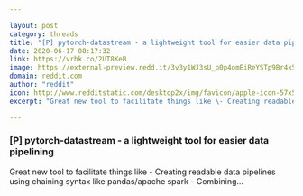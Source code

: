 ```yaml
---

layout: post
category: threads
title: "[P] pytorch-datastream - a lightweight tool for easier data pipelining"
date: 2020-06-17 08:17:32
link: https://vrhk.co/2UT8KeB
image: https://external-preview.redd.it/3v3y1WJ3sU_p0p4omEiReYSTp9Br4k50XTIQrzdVqIQ.jpg?width=400&height=209.42408377&auto=webp&crop=400:209.42408377,smart&s=2821d68b10b15bdfe69cdac026c356a6367f7bf2
domain: reddit.com
author: "reddit"
icon: http://www.redditstatic.com/desktop2x/img/favicon/apple-icon-57x57.png
excerpt: "Great new tool to facilitate things like \- Creating readable data pipelines using chaining syntax like pandas/apache spark \- Combining..."

---
```


### [P] pytorch-datastream - a lightweight tool for easier data pipelining

Great new tool to facilitate things like \- Creating readable data pipelines using chaining syntax like pandas/apache spark \- Combining...